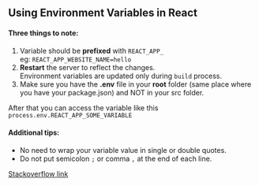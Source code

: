 ## Using Environment Variables in React

#### Three things to note: 
1. Variable should be **prefixed** with `REACT_APP_`<br/>
eg: `REACT_APP_WEBSITE_NAME=hello`<br/>
2. **Restart** the server to reflect the changes.<br/>
Environment variables are updated only during `build` process.
3. Make sure you have the **.env** file in your **root** folder (same place where you have your package.json) and NOT in your src folder.<br/>

After that you can access the variable like this `process.env.REACT_APP_SOME_VARIABLE`<br/>

#### Additional tips:<br/>

- No need to wrap your variable value in single or double quotes.<br/>
- Do not put semicolon `;` or comma `,` at the end of each line.<br/>

[Stackoverflow link](https://stackoverflow.com/questions/53237293/react-evironment-variables-env-return-undefined/53237511)